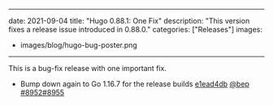 
---
date: 2021-09-04
title: "Hugo 0.88.1: One Fix"
description: "This version fixes a release issue introduced in 0.88.0."
categories: ["Releases"]
images:
- images/blog/hugo-bug-poster.png

---

	

This is a bug-fix release with one important fix.

* Bump down again to Go 1.16.7 for the release builds [e1ead4db](https://github.com/gohugoio/hugo/commit/e1ead4dbca4cfb00ec0893c8c8563c91624ecca7) [@bep](https://github.com/bep) [#8952](https://github.com/gohugoio/hugo/issues/8952)[#8955](https://github.com/gohugoio/hugo/issues/8955)



